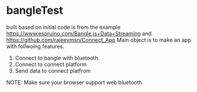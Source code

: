 # bangleTest
built based on initial code is from the example https://www.espruino.com/Bangle.js+Data+Streaming and https://github.com/rajeevmsn/Connect_App
Main object is to make an app with follwoing features.
1. Connect to bangle with bluetooth
2. Connect to connect platform
3. Send data to connect platfrom

NOTE: Make sure your browser support web bluetooth